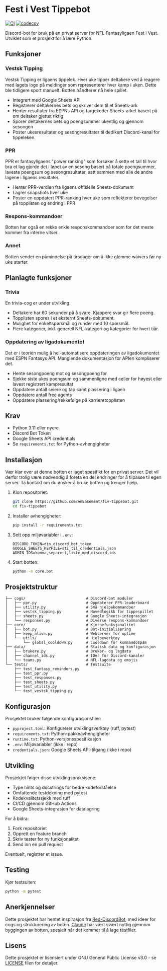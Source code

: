 # Fest i Vest Tippebot

[![CI](https://github.com/AnBasement/fiv-tippebot/actions/workflows/main.yml/badge.svg)](https://github.com/AnBasement/fiv-tippebot/actions/workflows/main.yml) [![codecov](https://codecov.io/gh/AnBasement/fiv-tippebot/branch/main/graph/badge.svg?token=NRAJ4ITBQ0)](https://codecov.io/gh/AnBasement/fiv-tippebot)

Discord-bot for bruk på en privat server for NFL Fantasyligaen Fest i Vest. Utviklet som et prosjekt for å lære Python.

## Funksjoner

### Vestsk Tipping

Vestsk Tipping er ligaens tippelek. Hver uke tipper deltakere ved å reagere med lagets logo på meldinger som representerer hver kamp i uken. Dette ble tidligere sport manuelt. Botten håndterer nå hele spillet.

- Integrert med Google Sheets API
- Registrerer deltakernes bets og skriver dem til et Sheets-ark
- Henter resultater fra ESPNs API og fargekoder Sheets-arket basert på om deltaker gjettet riktig
- Sporer deltakernes bets og poengsummer ukentlig og gjennom sesongen
- Poster ukesresultater og sesongresultater til dedikert Discord-kanal for tippeleken.

### PPR

PPR er fantasyligaens "power ranking" som forsøker å sette et tall til hvor bra et lag gjorde det i løpet av en sesong basert på totale poengsummer, laveste poengsum og sesongresultater, satt sammen med alle de andre lagene i ligaens resultater.

- Henter PPR-verdien fra ligaens offisielle Sheets-dokument
- Lagrer snapshots hver uke
- Poster en oppdatert PPR-ranking hver uke som reflekterer bevegelser på topplisten og endring i PPR

### Respons-kommandoer

Botten har også en rekke enkle responskommandoer som for det meste kommer fra interne vitser.

### Annet

Botten sender en påminnelse på tirsdager om å ikke glemme waivers før ny uke starter.

## Planlagte funksjoner

### Trivia

En trivia-cog er under utvikling.

- Deltakere har 60 sekunder på å svare. Kjappere svar gir flere poeng.
- Topplisten spores i et eksternt Sheets-dokument.
- Mulighet for enkeltspørsmål og runder med 10 spørsmål.
- Flere kategorier, inkl. generell NFL-kategori og kategorier for hvert tiår.

### Oppdatering av ligadokumentet

Det er i teorien mulig å hel-automatisere oppdateringen av ligadokumentet med ESPN Fantasys API. Manglende dokumentasjon for APIen kompliserer det.

- Hente sesongpoeng mot og sesongpoeng for
- Sjekke siste ukes poengsum og sammenligne med celler for høyest eller lavest registrert kampresultat
- Oppdatere antall seiere og tap samt plassering i ligaen
- Oppdatere antall free agents
- Oppdatere plassering/rekkefølge på karrieretopplisten

## Krav

- Python 3.11 eller nyere
- Discord Bot Token
- Google Sheets API credentials
- Se `requirements.txt` for Python-avhengigheter

## Installasjon

Vær klar over at denne botten er laget spesifikt for en privat server. Det vil derfor trolig være nødvendig å foreta en del endringer for å tilpasse til egen server. Ta kontakt om du ønsker å bruke botten og trenger hjelp.

1. Klon repositoriet:

    ```bash
    git clone https://github.com/AnBasement/fiv-tippebot.git
    cd fiv-tippebot
    ```

2. Installer avhengigheter:

    ```bash
    pip install -r requirements.txt
    ```

3. Sett opp miljøvariabler i `.env`:

    ```env
    DISCORD_TOKEN=din_discord_bot_token
    GOOGLE_SHEETS_KEYFILE=sti_til_credentials.json
    ADMIN_IDS=komma,separert,liste,med,discord,ids
    ```

4. Start botten:

    ```bash
    python -m core.bot
    ```

## Prosjektstruktur

```text
├── cogs/                           # Discord-bot moduler
│   ├── ppr.py                      # Oppdaterer PPR-leaderboard
│   ├── utility.py                  # Små hjelpekommandoer
│   ├── vestsk_tipping.py           # Hovedlogikk for tippespillet
│   ├── sheets.py                   # Google Sheets-integrasjon
│   └── responses.py                # Diverse respons-kommandoer
├── core/                           # Kjernefunksjonalitet
│   ├── bot.py                      # Bot-initialisering
│   ├── keep_alive.py               # Webserver for uptime
│   └── utils/                      # Hjelpeverktøy
│       └── global_cooldown.py      # Cooldown for kommandospam
├── data/                           # Statisk data og konfigurasjon
│   ├── brukere.py                  # Bruker- og lagdata
│   ├── channel_ids.py              # IDer for Discord-kanaler
│   └── teams.py                    # NFL-lagdata og emojis
└── tests/                          # Testsuite
    ├── test_fantasy_reminders.py  
    ├── test_ppr.py    
    ├── test_responses.py
    ├── test_sheets.py
    ├── test_utility.py
    └── test_vestsk_tipping.py
```

## Konfigurasjon

Prosjektet bruker følgende konfigurasjonsfiler:

- `pyproject.toml`: Konfigurerer utviklingsverktøy (ruff, pytest)
- `requirements.txt`: Python-pakkeavhengigheter
- `runtime.txt`: Python-versjonsspesifikasjon
- `.env`: Miljøvariabler (ikke i repo)
- `credentials.json`: Google Sheets API-tilgang (ikke i repo)

## Utvikling

Prosjektet følger disse utviklingspraksisene:

- Type hints og docstrings for bedre kodeforståelse
- Omfattende testdekning med pytest
- Kodekvalitetssjekk med ruff
- CI/CD gjennom GitHub Actions
- Google Sheets-integrasjon for datalagring

For å bidra:

1. Fork repositoriet
2. Opprett en feature branch
3. Skriv tester for ny funksjonalitet
4. Send inn en pull request

Eventuelt, registrer et issue.

## Testing

Kjør testsuiten:

```bash
python -m pytest
```

## Anerkjennelser

Dette prosjektet har hentet inspirasjon fra [Red-DiscordBot](https://github.com/Cog-Creators/Red-DiscordBot), med ideer for cogs og strukturering av boten.
[Claude](https://claude.ai) har vært svært nyttig gjennom byggingen av botten, spesielt når det kommer til å lage testfiler.

## Lisens

Dette prosjektet er lisensiert under GNU General Public License v3.0 - se [LICENSE](LICENSE) filen for detaljer.
